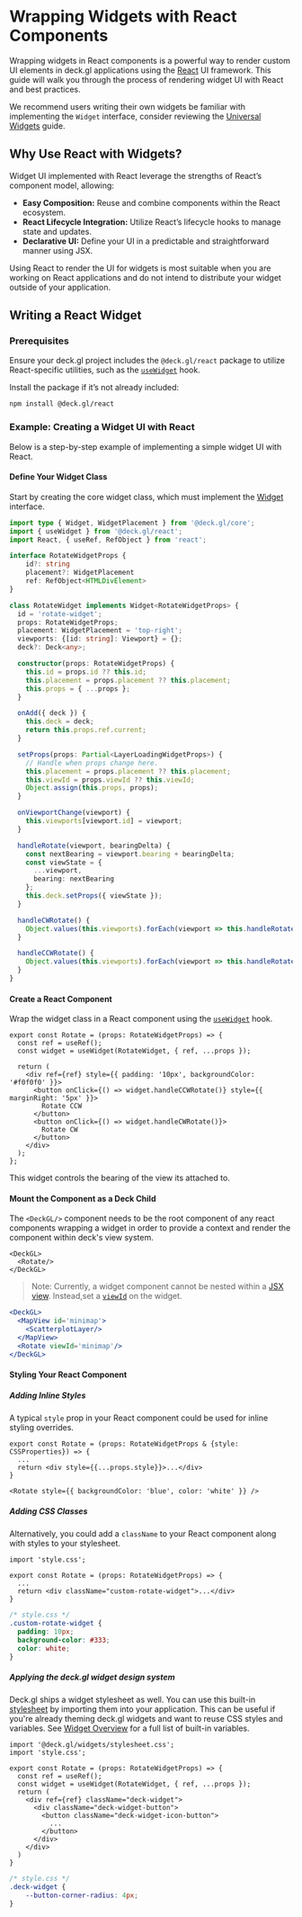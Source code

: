 # Wrapping Widgets with React Components

Wrapping widgets in React components is a powerful way to render custom UI elements in deck.gl applications using the [React](https://react.dev/) UI framework. This guide will walk you through the process of rendering widget UI with React and best practices.

We recommend users writing their own widgets be familiar with implementing the `Widget` interface, consider reviewing the [Universal Widgets](./universal-widgets.md) guide.

## Why Use React with Widgets?

Widget UI implemented with React leverage the strengths of React’s component model, allowing:
 - **Easy Composition:** Reuse and combine components within the React ecosystem.
 - **React Lifecycle Integration:** Utilize React’s lifecycle hooks to manage state and updates.
 - **Declarative UI:** Define your UI in a predictable and straightforward manner using JSX.

Using React to render the UI for widgets is most suitable when you are working on React applications and do not intend to distribute your widget outside of your application.

## Writing a React Widget

### Prerequisites

Ensure your deck.gl project includes the `@deck.gl/react` package to utilize React-specific utilities, such as the [`useWidget`](../../api-reference/react/use-widget.md) hook. 

Install the package if it’s not already included:

```sh
npm install @deck.gl/react
```

### Example: Creating a Widget UI with React

Below is a step-by-step example of implementing a simple widget UI with React.

#### Define Your Widget Class

Start by creating the core widget class, which must implement the [Widget](../../api-reference/core/widget.md) interface.

```ts
import type { Widget, WidgetPlacement } from '@deck.gl/core';
import { useWidget } from '@deck.gl/react';
import React, { useRef, RefObject } from 'react';

interface RotateWidgetProps {
    id?: string
    placement?: WidgetPlacement
    ref: RefObject<HTMLDivElement>
}

class RotateWidget implements Widget<RotateWidgetProps> {
  id = 'rotate-widget';
  props: RotateWidgetProps;
  placement: WidgetPlacement = 'top-right';
  viewports: {[id: string]: Viewport} = {};
  deck?: Deck<any>;

  constructor(props: RotateWidgetProps) {
    this.id = props.id ?? this.id;
    this.placement = props.placement ?? this.placement;
    this.props = { ...props };
  }

  onAdd({ deck }) {
    this.deck = deck;
    return this.props.ref.current;
  }

  setProps(props: Partial<LayerLoadingWidgetProps>) {
    // Handle when props change here.
    this.placement = props.placement ?? this.placement;
    this.viewId = props.viewId ?? this.viewId;
    Object.assign(this.props, props);
  }

  onViewportChange(viewport) {
    this.viewports[viewport.id] = viewport;
  }

  handleRotate(viewport, bearingDelta) {
    const nextBearing = viewport.bearing + bearingDelta;
    const viewState = {
      ...viewport,
      bearing: nextBearing
    };
    this.deck.setProps({ viewState });
  }

  handleCWRotate() {
    Object.values(this.viewports).forEach(viewport => this.handleRotate(viewport, 90));
  }

  handleCCWRotate() {
    Object.values(this.viewports).forEach(viewport => this.handleRotate(viewport, -90));
  }
}
```

#### Create a React Component

Wrap the widget class in a React component using the [`useWidget`](../../api-reference/react/use-widget.md) hook.

```tsx
export const Rotate = (props: RotateWidgetProps) => {
  const ref = useRef();
  const widget = useWidget(RotateWidget, { ref, ...props });

  return (
    <div ref={ref} style={{ padding: '10px', backgroundColor: '#f0f0f0' }}>
      <button onClick={() => widget.handleCCWRotate()} style={{ marginRight: '5px' }}>
        Rotate CCW
      </button>
      <button onClick={() => widget.handleCWRotate()}>
        Rotate CW
      </button>
    </div>
  );
};
```

This widget controls the bearing of the view its attached to.

#### Mount the Component as a Deck Child

The `<DeckGL/>` component needs to be the root component of any react components wrapping a widget in order to provide a context and render the component within deck's view system.

```tsx
<DeckGL>
  <Rotate/>
</DeckGL>
```

> Note: Currently, a widget component cannot be nested within a [JSX view](../../get-started/using-with-react.md#using-jsx-layers-and-views). Instead,set a [`viewId`](../../api-reference/core/widget.md#viewid) on the widget.

```jsx
<DeckGL>
  <MapView id='minimap'>
    <ScatterplotLayer/>
  </MapView>
  <Rotate viewId='minimap'/>
</DeckGL>
```

#### Styling Your React Component

##### Adding Inline Styles

A typical `style` prop in your React component could be used for inline styling overrides.

```tsx
export const Rotate = (props: RotateWidgetProps & {style: CSSProperties}) => {
  ...
  return <div style={{...props.style}}>...</div>
}
```

```tsx
<Rotate style={{ backgroundColor: 'blue', color: 'white' }} />
```

##### Adding CSS Classes

Alternatively, you could add a `className` to your React component along with styles to your stylesheet.

```tsx
import 'style.css';

export const Rotate = (props: RotateWidgetProps) => {
  ...
  return <div className="custom-rotate-widget">...</div>
}
```

```css
/* style.css */
.custom-rotate-widget {
  padding: 10px;
  background-color: #333;
  color: white;
}
```

##### Applying the deck.gl widget design system

Deck.gl ships a widget stylesheet as well. You can use this built-in [stylesheet](https://unpkg.com/deck.gl@latest/dist/stylesheet.css) by importing them into your application. This can be useful if you're already theming deck.gl widgets and want to reuse CSS styles and variables. See [Widget Overview](../../api-reference/widgets/overview.md#custom-class-theming) for a full list of built-in variables.

```tsx
import '@deck.gl/widgets/stylesheet.css';
import 'style.css';

export const Rotate = (props: RotateWidgetProps) => {
  const ref = useRef();
  const widget = useWidget(RotateWidget, { ref, ...props });
  return (
    <div ref={ref} className="deck-widget">
      <div className="deck-widget-button">
        <button className="deck-widget-icon-button">
          ...
        </button>
      </div>
    </div>
  )
}
```

```css
/* style.css */
.deck-widget {
    --button-corner-radius: 4px;
}
```
